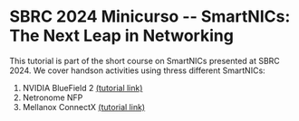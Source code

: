 # SBRC 2024 Minicurso -- SmartNICs: The Next Leap in Networking

This tutorial is part of the short course on SmartNICs presented at SBRC 2024. We cover handson activities using thress different SmartNICs:

1. NVIDIA BlueField 2 [(tutorial link)](bluefield.md)
2. Netronome NFP
3. Mellanox ConnectX [(tutorial link)](connectx/README.md)
